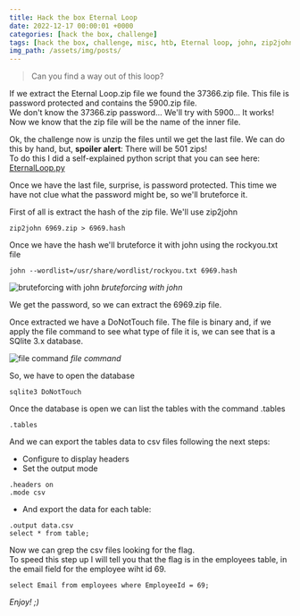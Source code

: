 ```yaml
---
title: Hack the box Eternal Loop
date: 2022-12-17 00:00:01 +0000
categories: [hack the box, challenge]
tags: [hack the box, challenge, misc, htb, Eternal loop, john, zip2john, rockyou, sqlite, sqlite3]
img_path: /assets/img/posts/
---
```


>Can you find a way out of this loop?

If we extract the Eternal Loop.zip file we found the 37366.zip file. This file is password protected and contains the 5900.zip file.  
We don't know the 37366.zip password... We'll try with 5900... It works!  
Now we know that the zip file will be the name of the inner file.  

Ok, the challenge now is unzip the files until we get the last file. We can do this by hand, but, **spoiler alert**: There will be 501 zips!  
To do this I did a self-explained python script that you can see here: [EternalLoop.py](https://github.com/rubenhortas/hackthebox/blob/main/eternalLoop/eternal_loop.py)

Once we have the last file, surprise, is password protected. 
This time we have not clue what the password might be, so we'll bruteforce it.

First of all is extract the hash of the zip file. We'll use zip2john

```console 
zip2john 6969.zip > 6969.hash
```

Once we have the hash we'll bruteforce it with john using the rockyou.txt file

```console
john --wordlist=/usr/share/wordlist/rockyou.txt 6969.hash
```

![bruteforcing with john](eternalloop_john.png)
_bruteforcing with john_ 

We get the password, so we can extract the 6969.zip file.

Once extracted we have a DoNotTouch file. The file is binary and, if we apply the file command to see what type of file it is, we can see that is a SQlite 3.x database.

![file command](eternalloop_file.png)
_file command_

So, we have to open the database

```console
sqlite3 DoNotTouch
```

Once the database is open we can list the tables with the command .tables 

```console
.tables
```

And we can export the tables data to csv files following the next steps:

- Configure to display headers
- Set the output mode

```console
.headers on
.mode csv
```

- And export the data for each table:

```console
.output data.csv
select * from table;
```

Now we can grep the csv files looking for the flag.  
To speed this step up I will tell you that the flag is in the employees table, in the email field for the employee wiht id 69.

```console
select Email from employees where EmployeeId = 69;
```

_Enjoy! ;)_
